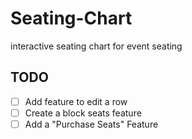 # Seating-Chart
interactive seating chart for event seating


## TODO
- [ ] Add feature to edit a row
- [ ] Create a block seats feature
- [ ] Add a "Purchase Seats" Feature